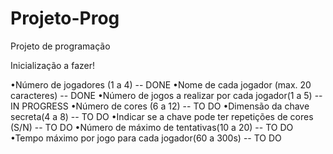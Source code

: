 # Projeto-Prog
Projeto de programação

Inicialização a fazer!

•Número de jogadores (1 a 4)  -- DONE
•Nome de cada jogador (max. 20 caracteres) -- DONE
•Número de jogos a realizar por cada jogador(1 a 5) -- IN PROGRESS
•Número de cores (6 a 12) -- TO DO
•Dimensão da chave secreta(4 a 8) -- TO DO
•Indicar se a chave pode ter repetições de cores (S/N) -- TO DO
•Número de máximo de tentativas(10 a 20) -- TO DO
•Tempo máximo por jogo para cada jogador(60 a 300s) -- TO DO
